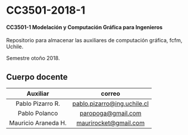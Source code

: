 # CC3501-2018-1
#### CC3501-1 Modelación y Computación Gráfica para Ingenieros
Repositorio para almacenar las auxiliares de computación gráfica, fcfm, Uchile.

Semestre otoño 2018.

## Cuerpo docente
| Auxiliar | correo |
| :-: |:-:|
| Pablo Pizarro R. | pablo.pizarro@ing.uchile.cl |
| Pablo Polanco | paropoga@gmail.com |
| Mauricio Araneda H.  | maurirocket@gmail.com |